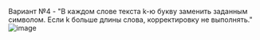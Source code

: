 Вариант №4 - "В каждом слове текста k-ю букву заменить заданным символом. Если k больше длины слова, корректировку не выполнять."
![image](https://github.com/user-attachments/assets/e29b44f4-6216-401e-87ea-96c77692e0b6)
